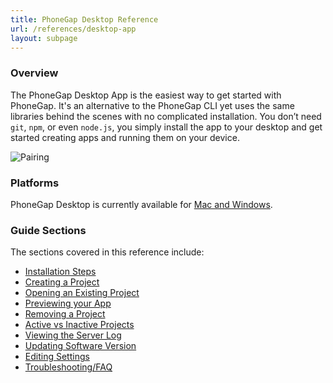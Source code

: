 ```yaml
---
title: PhoneGap Desktop Reference
url: /references/desktop-app
layout: subpage
---
```


### Overview
The PhoneGap Desktop App is the easiest way to get started with PhoneGap. It's an alternative to the PhoneGap CLI yet uses the 
same libraries behind the scenes with no complicated installation. You don’t need `git`, `npm`, or even `node.js`, you simply install
 the app to your desktop and get started creating apps and running them on your device.
 
 ![Pairing](/images/phonegap-app-desktop-pair.png)
    
### Platforms
PhoneGap Desktop is currently available for [Mac and Windows](https://github.com/phonegap/phonegap-app-desktop/releases).

### Guide Sections
The sections covered in this reference include:

- [Installation Steps](desktop-app/1-install/mac)
- [Creating a Project](desktop-app/create-project)
- [Opening an Existing Project](desktop-app/open-project)
- [Previewing your App](desktop-app/pair-with-dev-app)
- [Removing a Project](desktop-app/remove-project)
- [Active vs Inactive Projects](desktop-app/active-vs-inactive)
- [Viewing the Server Log](desktop-app/view-server-log)
- [Updating Software Version](desktop-app/update-version)
- [Editing Settings](desktop-app/edit-settings)
- [Troubleshooting/FAQ](desktop-app/troubleshoot-faq)
